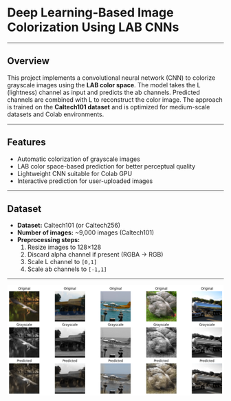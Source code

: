
# Deep Learning-Based Image Colorization Using LAB CNNs



---

## Overview
This project implements a convolutional neural network (CNN) to colorize grayscale images using the **LAB color space**. The model takes the L (lightness) channel as input and predicts the ab channels. Predicted channels are combined with L to reconstruct the color image. The approach is trained on the **Caltech101 dataset** and is optimized for medium-scale datasets and Colab environments.

---

## Features
- Automatic colorization of grayscale images  
- LAB color space-based prediction for better perceptual quality  
- Lightweight CNN suitable for Colab GPU  
- Interactive prediction for user-uploaded images  

---

## Dataset
- **Dataset:** Caltech101 (or Caltech256)  
- **Number of images:** ~9,000 images (Caltech101)  
- **Preprocessing steps:**  
  1. Resize images to 128×128  
  2. Discard alpha channel if present (RGBA → RGB)  
  3. Scale L channel to `[0,1]`  
  4. Scale ab channels to `[-1,1]`  

---
![colorizer results](../images/colorizer.png)

